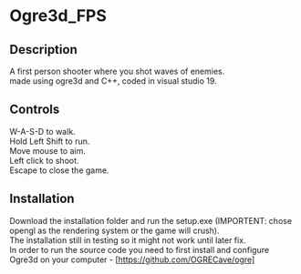 # Ogre3d_FPS
## Description
A first person shooter where you shot waves of enemies.  
made using ogre3d and C++, coded in visual studio 19.  
## Controls
W-A-S-D to walk.  
Hold Left Shift to run.  
Move mouse to aim.  
Left click to shoot.   
Escape to close the game.   
## Installation
Download the installation folder and run the setup.exe (IMPORTENT: chose opengl as the rendering system or the game will crush).  
The installation still in testing so it might not work until later fix.  
In order to run the source code you need to first install and configure Ogre3d on your computer - [https://github.com/OGRECave/ogre]  
